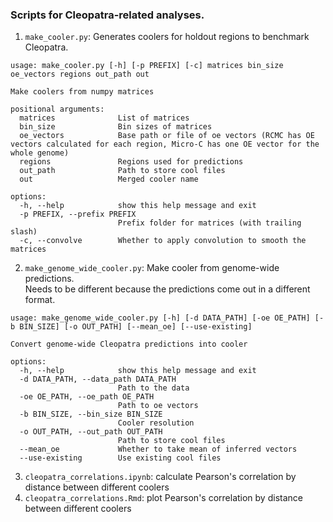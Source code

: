 ### Scripts for Cleopatra-related analyses.

1. `make_cooler.py`: Generates coolers for holdout regions to benchmark Cleopatra. 

```
usage: make_cooler.py [-h] [-p PREFIX] [-c] matrices bin_size oe_vectors regions out_path out

Make coolers from numpy matrices

positional arguments:
  matrices              List of matrices
  bin_size              Bin sizes of matrices
  oe_vectors            Base path or file of oe vectors (RCMC has OE vectors calculated for each region, Micro-C has one OE vector for the whole genome)
  regions               Regions used for predictions
  out_path              Path to store cool files
  out                   Merged cooler name

options:
  -h, --help            show this help message and exit
  -p PREFIX, --prefix PREFIX
                        Prefix folder for matrices (with trailing slash)
  -c, --convolve        Whether to apply convolution to smooth the matrices
```

2. `make_genome_wide_cooler.py`: Make cooler from genome-wide predictions.  
Needs to be different because the predictions come out in a different format.

```
usage: make_genome_wide_cooler.py [-h] [-d DATA_PATH] [-oe OE_PATH] [-b BIN_SIZE] [-o OUT_PATH] [--mean_oe] [--use-existing]

Convert genome-wide Cleopatra predictions into cooler

options:
  -h, --help            show this help message and exit
  -d DATA_PATH, --data_path DATA_PATH
                        Path to the data
  -oe OE_PATH, --oe_path OE_PATH
                        Path to oe vectors
  -b BIN_SIZE, --bin_size BIN_SIZE
                        Cooler resolution
  -o OUT_PATH, --out_path OUT_PATH
                        Path to store cool files
  --mean_oe             Whether to take mean of inferred vectors
  --use-existing        Use existing cool files
```

3. `cleopatra_correlations.ipynb`: calculate Pearson's correlation by distance between different coolers
4. `cleopatra_correlations.Rmd`: plot Pearson's correlation by distance between different coolers
